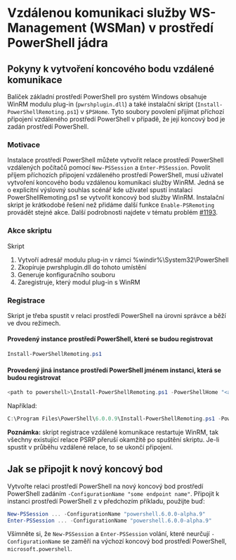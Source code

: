 # <a name="ws-management-wsman-remoting-in-powershell-core"></a>Vzdálenou komunikaci služby WS-Management (WSMan) v prostředí PowerShell jádra 

## <a name="instructions-to-create-a-remoting-endpoint"></a>Pokyny k vytvoření koncového bodu vzdálené komunikace

Balíček základní prostředí PowerShell pro systém Windows obsahuje WinRM modulu plug-in (`pwrshplugin.dll`) a také instalační skript (`Install-PowerShellRemoting.ps1`) v `$PSHome`.
Tyto soubory povolení přijímat příchozí připojení vzdáleného prostředí PowerShell v případě, že její koncový bod je zadán prostředí PowerShell.

### <a name="motivation"></a>Motivace

Instalace prostředí PowerShell můžete vytvořit relace prostředí PowerShell vzdálených počítačů pomocí `New-PSSession` a `Enter-PSSession`.
Povolit příjem příchozích připojení vzdáleného prostředí PowerShell, musí uživatel vytvoření koncového bodu vzdálenou komunikaci služby WinRM.
Jedná se o explicitní výslovný souhlas scénář kde uživatel spustí instalaci PowerShellRemoting.ps1 se vytvořit koncový bod služby WinRM.
Instalační skript je krátkodobé řešení než přidáme další funkce `Enable-PSRemoting` provádět stejné akce.
Další podrobnosti najdete v tématu problém [#1193](https://github.com/PowerShell/PowerShell/issues/1193).

### <a name="script-actions"></a>Akce skriptu

Skript

1. Vytvoří adresář modulu plug-in v rámci %windir%\System32\PowerShell
1. Zkopíruje pwrshplugin.dll do tohoto umístění
1. Generuje konfiguračního souboru
1. Zaregistruje, který modul plug-in s WinRM

### <a name="registration"></a>Registrace

Skript je třeba spustit v relaci prostředí PowerShell na úrovni správce a běží ve dvou režimech.

#### <a name="executed-by-the-instance-of-powershell-that-it-will-register"></a>Provedený instance prostředí PowerShell, které se budou registrovat

``` powershell
Install-PowerShellRemoting.ps1
```

#### <a name="executed-by-another-instance-of-powershell-on-behalf-of-the-instance-that-it-will-register"></a>Provedený jiná instance prostředí PowerShell jménem instanci, která se budou registrovat

``` powershell
<path to powershell>\Install-PowerShellRemoting.ps1 -PowerShellHome "<absolute path to the instance's $PSHOME>" -PowerShellVersion "<the powershell version tag>"
```

Například:

``` powershell
C:\Program Files\PowerShell\6.0.0.9\Install-PowerShellRemoting.ps1 -PowerShellHome "C:\Program Files\PowerShell\6.0.0.9\" -PowerShellVersion "6.0.0-alpha.9"
```

**Poznámka:** skript registrace vzdálené komunikace restartuje WinRM, tak všechny existující relace PSRP přeruší okamžitě po spuštění skriptu. Je-li spustit v průběhu vzdálené relace, to se ukončí připojení.

## <a name="how-to-connect-to-the-new-endpoint"></a>Jak se připojit k nový koncový bod

Vytvořte relaci prostředí PowerShell na nový koncový bod prostředí PowerShell zadáním `-ConfigurationName "some endpoint name"`. Připojit k instanci prostředí PowerShell z v předchozím příkladu, použijte buď:

``` powershell
New-PSSession ... -ConfigurationName "powershell.6.0.0-alpha.9"
Enter-PSSession ... -ConfigurationName "powershell.6.0.0-alpha.9"
```

Všimněte si, že `New-PSSession` a `Enter-PSSession` volání, které neurčují `-ConfigurationName` se zaměří na výchozí koncový bod prostředí PowerShell, `microsoft.powershell`.
